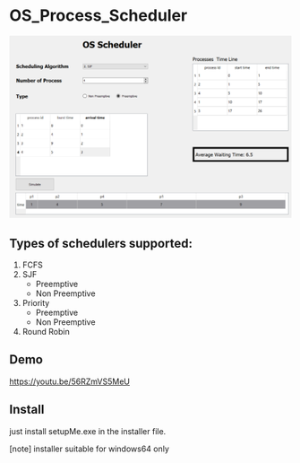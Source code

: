 # OS_Process_Scheduler
![image from program](https://github.com/abdelrahman99999/OS_Process_Scheduler/blob/main/screenshots/4.PNG?raw=true)
## Types of schedulers supported:
1. FCFS
2. SJF 
    - Preemptive
    - Non Preemptive
3. Priority 
    - Preemptive
    - Non Preemptive 
4. Round Robin

## Demo
https://youtu.be/56RZmVS5MeU

## Install
just install setupMe.exe in the installer file.

[note] installer suitable for windows64 only
  
